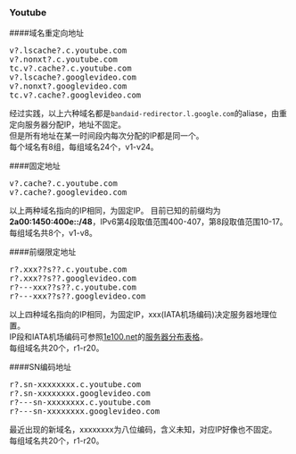 ### Youtube

####域名重定向地址
<pre>v?.lscache?.c.youtube.com
v?.nonxt?.c.youtube.com
tc.v?.cache?.c.youtube.com
v?.lscache?.googlevideo.com
v?.nonxt?.googlevideo.com
tc.v?.cache?.googlevideo.com
</pre>
经过实践，以上六种域名都是`bandaid-redirector.l.google.com`的aliase，由重定向服务器分配IP，地址不固定。  
但是所有地址在某一时间段内每次分配的IP都是同一个。  
每个域名有8组，每组域名24个，v1-v24。

####固定地址
<pre>v?.cache?.c.youtube.com
v?.cache?.googlevideo.com</pre>
以上两种域名指向的IP相同，为固定IP。
目前已知的前缀均为**2a00:1450:400e::/48**，IPv6第4段取值范围400-407，第8段取值范围10-17。
每组域名共8个，v1-v8。

####前缀限定地址
<pre>r?.xxx??s??.c.youtube.com
r?.xxx??s??.googlevideo.com
r?---xxx??s??.c.youtube.com
r?---xxx??s??.googlevideo.com</pre>
以上四种域名指向的IP相同，为固定IP，xxx(IATA机场编码)决定服务器地理位置。  
IP段和IATA机场编码可参照[1e100.net](https://github.com/lennylxx/ipv6-hosts/wiki/1e100.net)的[服务器分布表格](https://docs.google.com/spreadsheets/d/1a5HI0lkc1TycJdwJnCVDVd3x6_gemI3CQhNHhdsVmP8)。  
每组域名共20个，r1-r20。   

####SN编码地址
<pre>r?.sn-xxxxxxxx.c.youtube.com
r?.sn-xxxxxxxx.googlevideo.com
r?---sn-xxxxxxxx.c.youtube.com
r?---sn-xxxxxxxx.googlevideo.com</pre>
最近出现的新域名，xxxxxxxx为八位编码，含义未知，对应IP好像也不固定。  
每组域名共20个，r1-r20。 